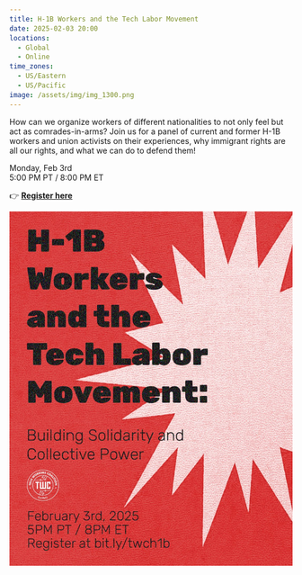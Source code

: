 ```yaml
---
title: H-1B Workers and the Tech Labor Movement
date: 2025-02-03 20:00
locations:
  - Global
  - Online
time_zones:
  - US/Eastern
  - US/Pacific
image: /assets/img/img_1300.png
---
```

How can we organize workers of different nationalities to not only feel but act as comrades-in-arms? Join us for a panel of current and former H-1B workers and union activists on their experiences, why immigrant rights are all our rights, and what we can do to defend them!

Monday, Feb 3rd\
5:00 PM PT / 8:00 PM ET

👉 **[Register here](https://bit.ly/twch1b)**



![](/assets/img/h1b-workers.jpg)
